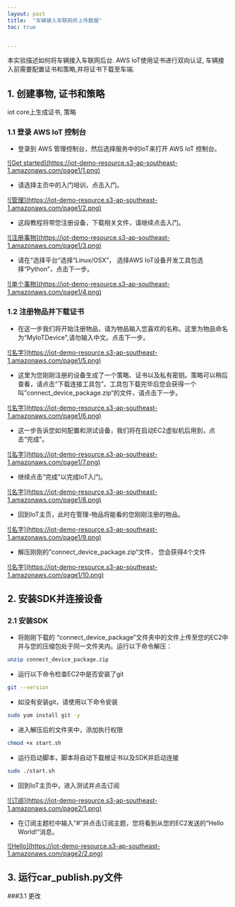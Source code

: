 ```yaml
---
layout: post
title:  "车辆接入车联网并上传数据"
toc: true


---
```


本实验描述如何将车辆接入车联网后台. AWS IoT使用证书进行双向认证, 车辆接入前需要配置证书和策略,并将证书下载至车端.

## 1. 创建事物, 证书和策略

iot core上生成证书, 策略

### 1.1 登录 AWS IoT 控制台

- 登录到 AWS 管理控制台，然后选择服务中的IoT来打开 AWS IoT 控制台。

<a data-fancybox="gallery" href="https://iot-demo-resource.s3-ap-southeast-1.amazonaws.com/page1/1.png">
![Get started](https://iot-demo-resource.s3-ap-southeast-1.amazonaws.com/page1/1.png)
</a>

- 请选择主页中的入门培训，点击入门。
<a data-fancybox="gallery" href="https://iot-demo-resource.s3-ap-southeast-1.amazonaws.com/page1/2.png">
![管理](https://iot-demo-resource.s3-ap-southeast-1.amazonaws.com/page1/2.png)
</a>

- 这段教程将带您注册设备，下载相关文件，请继续点击入门。
<a data-fancybox="gallery" href="https://iot-demo-resource.s3-ap-southeast-1.amazonaws.com/page1/3.png">
![注册事物](https://iot-demo-resource.s3-ap-southeast-1.amazonaws.com/page1/3.png)
</a>

- 请在“选择平台“选择“Linux/OSX”， 选择AWS IoT设备开发工具包选择“Python”，点击下一步。
<a data-fancybox="gallery" href="https://iot-demo-resource.s3-ap-southeast-1.amazonaws.com/page1/4.png">
![单个事物](https://iot-demo-resource.s3-ap-southeast-1.amazonaws.com/page1/4.png)
</a>

### 1.2 注册物品并下载证书

- 在这一步我们将开始注册物品，请为物品输入您喜欢的名称。这里为物品命名为“MyIoTDevice",请勿输入中文。点击下一步。
<a data-fancybox="gallery" href="https://iot-demo-resource.s3-ap-southeast-1.amazonaws.com/page1/5.png">
![名字](https://iot-demo-resource.s3-ap-southeast-1.amazonaws.com/page1/5.png)
</a>

- 这里为您刚刚注册的设备生成了一个策略、证书以及私有密钥。策略可以稍后查看，请点击“下载连接工具包”。工具包下载完毕后您会获得一个叫”connect_device_package.zip“的文件，请点击下一步。
<a data-fancybox="gallery" href="https://iot-demo-resource.s3-ap-southeast-1.amazonaws.com/page1/6.png">
![名字](https://iot-demo-resource.s3-ap-southeast-1.amazonaws.com/page1/6.png)
</a>

- 这一步告诉您如何配置和测试设备，我们将在启动EC2虚拟机后用到，点击“完成”。
<a data-fancybox="gallery" href="https://iot-demo-resource.s3-ap-southeast-1.amazonaws.com/page1/7.png">
![名字](https://iot-demo-resource.s3-ap-southeast-1.amazonaws.com/page1/7.png)
</a>

- 继续点击“完成”以完成IoT入门。
<a data-fancybox="gallery" href="https://iot-demo-resource.s3-ap-southeast-1.amazonaws.com/page1/8.png">
![名字](https://iot-demo-resource.s3-ap-southeast-1.amazonaws.com/page1/8.png)
</a>

- 回到IoT主页，此时在管理-物品将能看的您刚刚注册的物品。
<a data-fancybox="gallery" href="https://iot-demo-resource.s3-ap-southeast-1.amazonaws.com/page1/9.png">
![名字](https://iot-demo-resource.s3-ap-southeast-1.amazonaws.com/page1/9.png)
</a>

- 解压刚刚的”connect_device_package.zip“文件， 您会获得4个文件
<a data-fancybox="gallery" href="https://iot-demo-resource.s3-ap-southeast-1.amazonaws.com/page1/10.png">
![名字](https://iot-demo-resource.s3-ap-southeast-1.amazonaws.com/page1/10.png)
</a>

## 2. 安装SDK并连接设备

### 2.1 安装SDK

- 将刚刚下载的 “connect_device_package”文件夹中的文件上传至您的EC2中并与您的压缩包处于同一文件夹内。运行以下命令解压：

```sh
unzip connect_device_package.zip
```

- 运行以下命令检查EC2中是否安装了git

```sh
git --version
```

- 如没有安装git，请使用以下命令安装

```sh
sudo yum install git -y
```

- 进入解压后的文件夹中，添加执行权限

```sh
chmod +x start.sh
```

- 运行启动脚本，脚本将自动下载根证书以及SDK并启动连接

```sh
sudo ./start.sh
```

- 回到IoT主页中，进入测试并点击订阅
<a data-fancybox="gallery" href="https://iot-demo-resource.s3-ap-southeast-1.amazonaws.com/page2/1.png">
![订阅](https://iot-demo-resource.s3-ap-southeast-1.amazonaws.com/page2/1.png)
</a>

- 在订阅主题栏中输入“#”并点击订阅主题，您将看到从您的EC2发送的“Hello World!“消息。
<a data-fancybox="gallery" href="https://iot-demo-resource.s3-ap-southeast-1.amazonaws.com/page2/2.png">
![Hello](https://iot-demo-resource.s3-ap-southeast-1.amazonaws.com/page2/2.png)
</a>

## 3. 运行car_publish.py文件

###3.1 更改
